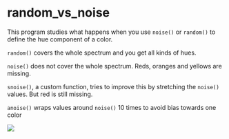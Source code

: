 # random_vs_noise

This program studies what happens when you use `noise()` or `random()`
to define the hue component of a color.
 
`random()` covers the whole spectrum and you get all kinds of hues.
 
`noise()` does not cover the whole spectrum. Reds, oranges and yellows are missing.
 
`snoise()`, a custom function, tries to improve this by stretching the `noise()`
values. But red is still missing.
 
`anoise()` wraps values around `noise()` 10 times to avoid bias towards one color

![](https://raw.githubusercontent.com/hamoid/Fun-Programming/master/processing/ideas/2012/04/random_vs_noise/thumb.jpg)

